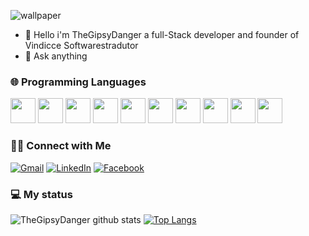 ![wallpaper](https://user-images.githubusercontent.com/22872282/101290257-ca86d200-37df-11eb-8674-47979bc6121c.png)

- :wave: Hello i'm TheGipsyDanger a full-Stack developer and founder of Vindicce Softwarestradutor
- 💬 Ask anything

### 🌐 Programming Languages

<img src="http://simpleicons.org/icons/nodedotjs.svg" width="40" height="40" /> <img src="https://simpleicons.org/icons/react.svg" width="40" height="40"/> 
<img src="http://simpleicons.org/icons/nextdotjs.svg" width="40" height="40" /> <img src="https://simpleicons.org/icons/expo.svg" width="40" height="40"/> <img src="https://simpleicons.org/icons/redux.svg" width="40" height="40"/> <img src="http://simpleicons.org/icons/elixir.svg" width="40" height="40"/> <img src="http://simpleicons.org/icons/ruby.svg" width="40" height="40"/> <img src="http://simpleicons.org/icons/rubyonrails.svg" width="40" height="40"/> <img src="http://simpleicons.org/icons/github.svg" width="40" height="40" /> <img src="http://simpleicons.org/icons/git.svg" width="40" height="40" />

### 🤝🏻 Connect with Me 

[![Gmail](https://img.shields.io/badge/-GMAIL-D14836?style=for-the-badge&logo=gmail&logoColor=white)](mailto:henriquebasshvf@gmail.com)
[![LinkedIn](https://img.shields.io/badge/-LINKEDIN-0077B5?style=for-the-badge&logo=linkedin&logoColor=white)](https://www.linkedin.com/in/renanfonte/)
[![Facebook](https://img.shields.io/badge/-FACEBOOK-3b5998?style=for-the-badge&logo=facebook&logoColor=white)](https://www.facebook.com/renan.henrique.771)

### :computer: My status

![TheGipsyDanger github stats](https://github-readme-stats.vercel.app/api?username=TheGipsyDanger&show_icons=true&theme=buefy)
[![Top Langs](https://github-readme-stats.vercel.app/api/top-langs/?username=TheGipsyDanger&layout=compact)](https://github.com/TheGipsyDanger/github-readme-stats)
